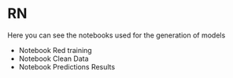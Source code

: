 # RN
Here you can see the notebooks used for the generation of models
- Notebook Red training
- Notebook Clean Data
- Notebook Predictions Results
